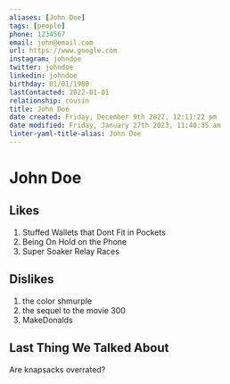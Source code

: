 ```yaml
---
aliases: [John Doe]
tags: [people]
phone: 1234567
email: john@email.com
url: https://www.google.com
instagram: johndoe
twitter: johndoe
linkedin: johndoe
birthday: 01/01/1980
lastContacted: 2022-01-01
relationship: cousin
title: John Doe
date created: Friday, December 9th 2022, 12:11:22 pm
date modified: Friday, January 27th 2023, 11:40:35 am
linter-yaml-title-alias: John Doe
---
```


# John Doe

## Likes

1. Stuffed Wallets that Dont Fit in Pockets
2. Being On Hold on the Phone
3. Super Soaker Relay Races

## Dislikes

1. the color shmurple
2. the sequel to the movie 300
3. MakeDonalds

## Last Thing We Talked About

Are knapsacks overrated?
